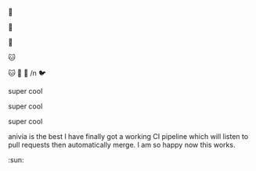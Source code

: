 :penguin:

 :giraffe:

 :dog:

 :cat:

 :cat:
:horse:
:horse:
/n :bird:

 super cool

 super cool

 super cool

 anivia is the best
I have finally got a working CI pipeline which will listen to pull requests then automatically merge. I am so happy now this works.

 :sun:
